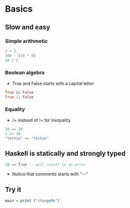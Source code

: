 # Basics

## Slow and easy

### Simple arithmetic

```haskell
1 + 1
100 - (10 * 9)
10 / 2
```

### Boolean algebra

* True and False starts with a capital letter.
```haskell
True && False
True || False
```

### Equality
* /= instead of != for inequality
```haskell
10 == 10
1 /= 10
"techio" == "techio"
```

## Haskell is statically and strongly typed
```haskell
10 == True -- will result in an error
```

* Notice that comments starts with "--"

## Try it

```haskell runnable
main = print ("changeMe")
```

